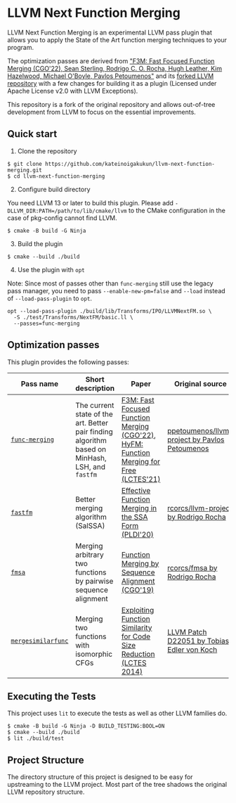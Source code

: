 # LLVM Next Function Merging

LLVM Next Function Merging is an experimental LLVM pass plugin that allows you to apply the State of the Art function merging techniques to your program.

The optimization passes are derived from ["F3M: Fast Focused Function Merging (CGO'22), Sean Sterling, Rodrigo C. O. Rocha, Hugh Leather, Kim Hazelwood, Michael O'Boyle, Pavlos Petoumenos"](https://ieeexplore.ieee.org/document/9741269) and its [forked LLVM repository](https://github.com/ppetoumenos/llvm-project/releases/tag/cgo22ae2) with a few changes for building it as a plugin (Licensed under Apache License v2.0 with LLVM Exceptions).

This repository is a fork of the original repository and allows out-of-tree development from LLVM to focus on the essential improvements.

## Quick start

1. Clone the repository

```console
$ git clone https://github.com/kateinoigakukun/llvm-next-function-merging.git
$ cd llvm-next-function-merging
```

2. Configure build directory

You need LLVM 13 or later to build this plugin.
Please add `-DLLVM_DIR:PATH=/path/to/lib/cmake/llvm` to the CMake configuration in the case of pkg-config cannot find LLVM.

```console
$ cmake -B build -G Ninja
```

3. Build the plugin

```console
$ cmake --build ./build
```

4. Use the plugin with `opt`

Note: Since most of passes other than `func-merging` still use the legacy pass manager, you need to pass `--enable-new-pm=false` and `--load` instead of `--load-pass-plugin` to `opt`.

```console
opt --load-pass-plugin ./build/lib/Transforms/IPO/LLVMNextFM.so \
  -S ./test/Transforms/NextFM/basic.ll \
  --passes=func-merging
```

## Optimization passes

This plugin provides the following passes:

| Pass name | Short description | Paper | Original source |
| --------- | ----------- | ----- | ----- |
| [`func-merging`](./lib/Transforms/IPO/FunctionMerging.cpp) | The current state of the art. Better pair finding algorithm based on MinHash, LSH, and `fastfm` | [F3M: Fast Focused Function Merging (CGO'22)](https://ieeexplore.ieee.org/document/9741269), [HyFM: Function Merging for Free (LCTES'21)](https://dl.acm.org/doi/10.1145/3461648.3463852) | [ppetoumenos/llvm-project by Pavlos Petoumenos](https://github.com/ppetoumenos/llvm-project) |
| [`fastfm`](./lib/Transforms/IPO/FastFM.cpp) | Better merging algorithm (SalSSA) | [Effective Function Merging in the SSA Form (PLDI'20)](https://dl.acm.org/doi/abs/10.1145/3385412.3386030) | [rcorcs/llvm-project by Rodrigo Rocha](https://github.com/rcorcs/llvm-project/tree/func-merge) |
| [`fmsa`](./lib/Transforms/IPO/FMSA.cpp) | Merging arbitrary two functions by pairwise sequence alignment | [Function Merging by Sequence Alignment (CGO'19)](https://ieeexplore.ieee.org/document/8661174) | [rcorcs/fmsa by Rodrigo Rocha](https://github.com/rcorcs/fmsa) |
| [`mergesimilarfunc`](./lib/Transforms/IPO/MergeSimilarFunctions.cpp) | Merging two functions with isomorphic CFGs | [Exploiting Function Similarity for Code Size Reduction (LCTES 2014)](https://dl.acm.org/doi/10.1145/2666357.2597811) | [LLVM Patch D22051 by Tobias Edler von Koch](https://reviews.llvm.org/D22051) |



## Executing the Tests

This project uses `lit` to execute the tests as well as other LLVM families do.

```console
$ cmake -B build -G Ninja -D BUILD_TESTING:BOOL=ON
$ cmake --build ./build
$ lit ./build/test
```

## Project Structure

The directory structure of this project is designed to be easy for upstreaming to the LLVM project.
Most part of the tree shadows the original LLVM repository structure.

